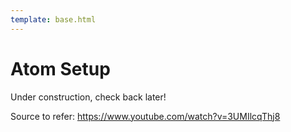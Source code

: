 ```yaml
---
template: base.html
---
```


# Atom Setup

Under construction, check back later!

Source to refer: https://www.youtube.com/watch?v=3UMIlcqThj8
